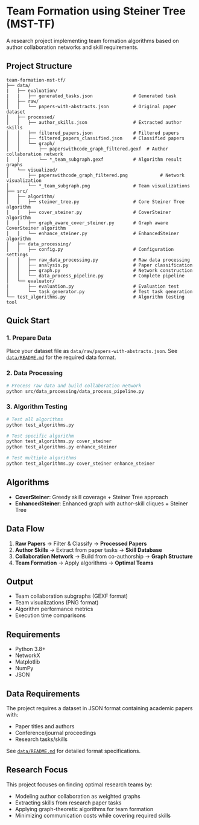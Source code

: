# Team Formation using Steiner Tree (MST-TF)

A research project implementing team formation algorithms based on author collaboration networks and skill requirements.

## Project Structure

```
team-formation-mst-tf/
├── data/
|   ├── evaluation/
|   |   ├── generated_tasks.json               # Generated task
│   ├── raw/
│   │   └── papers-with-abstracts.json         # Original paper dataset
│   ├── processed/
│   │   ├── author_skills.json                 # Extracted author skills
│   │   ├── filtered_papers.json               # Filtered papers
│   │   ├── filtered_papers_classified.json    # Classified papers
│   │   └── graph/
│   │       ├── paperswithcode_graph_filtered.gexf  # Author collaboration network
│   │       └── *_team_subgraph.gexf           # Algorithm result graphs
│   └── visualized/
│       ├── paperswithcode_graph_filtered.png            # Network visualization
│       └── *_team_subgraph.png                # Team visualizations
├── src/
│   ├── algorithm/
│   │   ├── steiner_tree.py                    # Core Steiner Tree algorithm
│   │   ├── cover_steiner.py                   # CoverSteiner algorithm
│   │   ├── graph_aware_cover_steiner.py       # Graph aware CoverSteiner algorithm
│   │   └── enhance_steiner.py                 # EnhancedSteiner algorithm
│   ├── data_processing/
│   │   ├── config.py                          # Configuration settings
│   │   ├── raw_data_processing.py             # Raw data processing
│   │   ├── analysis.py                        # Paper classification
│   │   ├── graph.py                           # Network construction
│   │   └── data_process_pipeline.py           # Complete pipeline
│   └── evaluator/
|       ├── evaluation.py                      # Evaluation test
│       └── task_generator.py                  # Test task generation
└── test_algorithms.py                         # Algorithm testing tool
```

## Quick Start

### 1. Prepare Data
Place your dataset file as `data/raw/papers-with-abstracts.json`. See [`data/README.md`](data/README.md) for the required data format.

### 2. Data Processing
```bash
# Process raw data and build collaboration network
python src/data_processing/data_process_pipeline.py
```

### 3. Algorithm Testing
```bash
# Test all algorithms
python test_algorithms.py

# Test specific algorithm
python test_algorithms.py cover_steiner
python test_algorithms.py enhance_steiner

# Test multiple algorithms
python test_algorithms.py cover_steiner enhance_steiner
```

## Algorithms

- **CoverSteiner**: Greedy skill coverage + Steiner Tree approach
- **EnhancedSteiner**: Enhanced graph with author-skill cliques + Steiner Tree

## Data Flow

1. **Raw Papers** → Filter & Classify → **Processed Papers**
2. **Author Skills** → Extract from paper tasks → **Skill Database**
3. **Collaboration Network** → Build from co-authorship → **Graph Structure**
4. **Team Formation** → Apply algorithms → **Optimal Teams**

## Output

- Team collaboration subgraphs (GEXF format)
- Team visualizations (PNG format)
- Algorithm performance metrics
- Execution time comparisons

## Requirements

- Python 3.8+
- NetworkX
- Matplotlib
- NumPy
- JSON

## Data Requirements

The project requires a dataset in JSON format containing academic papers with:
- Paper titles and authors
- Conference/journal proceedings
- Research tasks/skills

See [`data/README.md`](data/README.md) for detailed format specifications.

## Research Focus

This project focuses on finding optimal research teams by:
- Modeling author collaboration as weighted graphs
- Extracting skills from research paper tasks
- Applying graph-theoretic algorithms for team formation
- Minimizing communication costs while covering required skills

